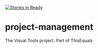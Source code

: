 [![Stories in Ready](https://badge.waffle.io/visual-tools/project-management.png?label=ready&title=Ready)](https://waffle.io/visual-tools/project-management?utm_source=badge)
# project-management
The Visual Tools project. Part of ThisEquals
